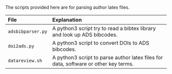 The scripts provided here are for parsing author latex files.

File | Explanation  
:--- | :----------  
`adsbibparser.py` | A python3 script try to read a bibtex library and look up ADS bibcodes.
`doi2ads.py` | A python3 script to convert DOIs to ADS bibcodes.
`datareview.sh` | A python3 script to parse author latex files for data, software or other key terms.

